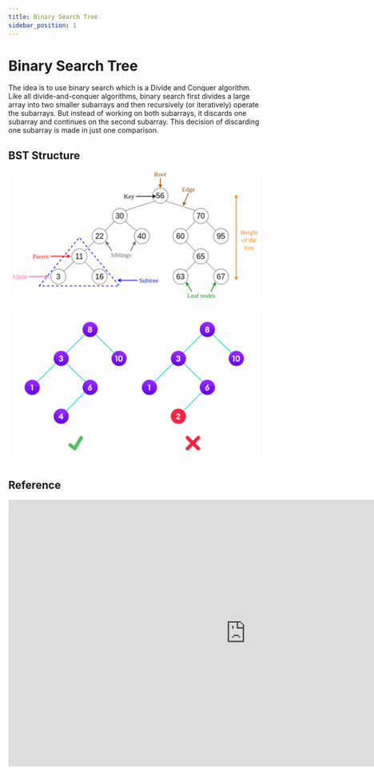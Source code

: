 ```yaml
---
title: Binary Search Tree
sidebar_position: 1
---
```

# Binary Search Tree

The idea is to use binary search which is a Divide and Conquer algorithm. Like all divide-and-conquer algorithms, binary search first divides a large array into two smaller subarrays and then recursively (or iteratively) operate the subarrays. But instead of working on both subarrays, it discards one subarray and continues on the second subarray. This decision of discarding one subarray is made in just one comparison.



## BST Structure

![clipboard.png](Hts2c9qa_-clipboard.png)


![clipboard.png](23EfS6CPd-clipboard.png)


## Reference 

<iframe width="950" height="534" src="https://www.youtube.com/embed/-oYitelECuQ" title="Data Structures in Golang - Binary Search Tree" frameborder="0" allow="accelerometer; autoplay; clipboard-write; encrypted-media; gyroscope; picture-in-picture" allowfullscreen></iframe>